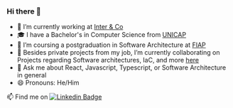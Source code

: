 ### Hi there 👋

- 🔭 I’m currently working at [Inter & Co](https://inter.co)
- 🎓 I have a Bachelor's in Computer Science from [UNICAP](https://portal.unicap.br)
- 🌱 I’m coursing a postgraduation in Software Architecture at [FIAP](https://postech.fiap.com.br/curso/software-architecture/)
- 👯 Besides private projects from my job, I’m currently collaborating on Projects regarding Software architectures, IaC, and more [here](https://github.com/PosTech-SOAT)
- 💬 Ask me about React, Javascript, Typescript, or Software Architecture in general
- 😄 Pronouns: He/Him

📫 Find me on [![Linkedin Badge](https://img.shields.io/badge/LinkedIn-0077B5?style=for-the-badge&logo=linkedin&logoColor=white)](https://www.linkedin.com/in/brunohsn6/)
